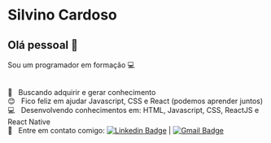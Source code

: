 

# Silvino Cardoso

## Olá pessoal 👋

Sou um programador em formação  :computer:


 <br/> :purple_heart: &nbsp; Buscando adquirir e gerar conhecimento 
 <br/> :blush: &nbsp; Fico feliz em ajudar Javascript, CSS e React (podemos aprender juntos) 
 <br/> :computer: &nbsp; Desenvolvendo conhecimentos em: HTML, Javascript, CSS, ReactJS e React Native
 <br/> :email: &nbsp; Entre em contato comigo: [![Linkedin Badge](https://img.shields.io/badge/-SilvinoCardoso-blue?style=flat-square&logo=Linkedin&logoColor=white&link=https://www.linkedin.com/in/silvino-cardoso-74199448/)](https://www.linkedin.com/in/silvino-cardoso-74199448/) 
| 
[![Gmail Badge](https://img.shields.io/badge/-silvino.itp@gmail.com-c14438?style=flat-square&logo=Gmail&logoColor=white&link=mailto:silvino.itp@gmail.com)](mailto:silvino.itp@gmail.com)
